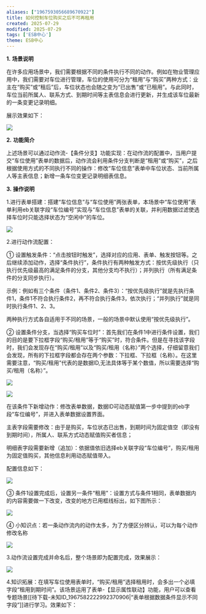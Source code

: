 ```yaml
---
aliases: ["1967593056689670922"]
title: 如何控制车位购买之后不可再租用
created: 2025-07-29
modified: 2025-07-29
tags: ['ESB中心']
theme: ESB中心
---
```


**1.** **场景说明**

在许多应用场景中，我们需要根据不同的条件执行不同的动作。例如在物业管理应用中，我们需要对车位进行管理，车位的使用可分为“租用”与“购买”两种方式：业主在“购买”或“租后”后，车位状态也会随之变为“已出售”或“已租用”。与此同时，车位当前所属人、联系方式、到期时间等主表信息会进行更新，并生成该车位最新的一条变更记录明细。

展示效果如下：

![](https://myhelpdoc.oss-cn-heyuan.aliyuncs.com/mdimages/7acc25483d96083cfc0341cfb9ecd8f5.jpg)

**2.** **功能简介**

上述场景可以通过动作流-【条件分支】功能实现：在动作流的配置中，当用户提交“车位使用”表单的数据后，动作流会利用条件分支判断是“租用”或“购买”，之后根据使用方式的不同执行不同的操作：修改“车位信息”表单中车位状态、当前所属人等主表信息；新增一条车位变更记录明细表信息。

**3.** **操作说明**

1.进行表单搭建：搭建“车位信息”与“车位使用”两张表单，本场景中“车位使用”表单利用eb关联字段“车位编号”实现与“车位信息”表单的关联，并利用数据过滤使选择车位时只能选择状态为“空闲中”的车位。

![](https://myhelpdoc.oss-cn-heyuan.aliyuncs.com/mdimages/edc1117bb08e9f0e19e580e1ee79e008.jpg)

2.进行动作流配置：

① 设置触发条件：“点击按钮时触发”，选择对应的应用、表单、触发按钮等。之后继续添加动作，选择“条件执行”，条件执行有两种触发方式：按优先级执行（只执行优先级最高的满足条件的分支，其他分支均不执行）；并列执行（所有满足条件的分支同步执行）。

示例：例如有三个条件（条件1、条件2、条件3）：“按优先级执行”就是先执行条件1，条件1不符合执行条件2，再不符合执行条件3，依次执行；“并列执行”就是同时执行条件1、2、3。

两种执行方式各自适用于不同的场景，一般的场景中默认使用“按优先级执行”。

② 设置条件分支，当选择“购买车位时”：首先我们在条件1中进行条件设置，我们的目的是要下拉框字段“购买/租用”等于“购买”时，符合条件。但是在寻找该字段时，我们会发现存在“购买/租用”以及“购买/租用（名称）”两个选择，仔细留意我们会发现，所有的下拉框字段都会存在两个参数：下拉框、下拉框（名称）。在这里需要注意，“购买/租用”代表的是数据ID,无法具体等于某个数值，所以需要选择“购买/租用（名称）”。

![](https://myhelpdoc.oss-cn-heyuan.aliyuncs.com/mdimages/c683c2c576dfa62f20e6a4b43252f1bc.jpg)

![](https://myhelpdoc.oss-cn-heyuan.aliyuncs.com/mdimages/de725c2213a615e2b541de7b1820a9a6.jpg)

在该条件下新增动作：修改表单数据，数据ID可动态赋值第一步中提到的eb字段“车位编号”，并进入表单数据设置界面。

主表字段需要修改：由于是购买，车位状态已出售，到期时间为固定值空（即没有到期时间），所属人、联系方式动态赋值购买者信息；

明细表字段需要新增（追加）：依据值依旧选择eb关联字段“车位编号”，购买/租用为固定值购买，其他信息利用动态赋值带入。

配置信息如下：

![](https://myhelpdoc.oss-cn-heyuan.aliyuncs.com/mdimages/3d944dc86b6700dad9917796f96a2449.jpg)

③ 条件1设置完成后，设置另一条件“租用”：设置方式与条件1相同，表单数据内的内容需要做一下改变，改变的地方已用框线标出，如下图所示：

![](https://myhelpdoc.oss-cn-heyuan.aliyuncs.com/mdimages/07879a46a4e013630eec1223161bef17.jpg)

④ 小知识点：若一条动作流内的动作太多，为了方便区分辨认，可以为每个动作修改名称

![](https://myhelpdoc.oss-cn-heyuan.aliyuncs.com/mdimages/0e7d4c0824b2021ed7dcca4abf1b47e4.jpg)

3.动作流设置完成并命名后，整个场景即为配置完成，效果展示：

![](https://myhelpdoc.oss-cn-heyuan.aliyuncs.com/mdimages/d51a369b58ac77904ea3acf34d148ea2.jpg)

4.知识拓展：在填写车位使用表单时，“购买/租用”选择租用时，会多出一个必填字段“租用到期时间”。该场景运用了表单-【显示属性联动】功能，用户可以查看专题场景[[待下载-未知ID_1967582222992370906|“表单根据数据条件显示不同字段”]]进行学习。效果如下：

